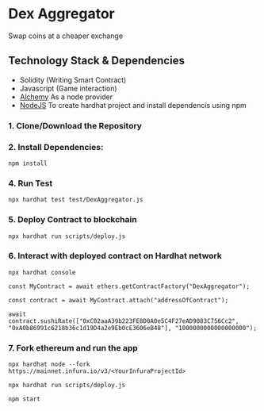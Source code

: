 # Dex Aggregator
Swap coins at a cheaper exchange

## Technology Stack & Dependencies

- Solidity (Writing Smart Contract)
- Javascript (Game interaction)
- [Alchemy](https://www.alchemy.com/) As a node provider
- [NodeJS](https://nodejs.org/en/) To create hardhat project and install dependencis using npm


### 1. Clone/Download the Repository

### 2. Install Dependencies:
```
npm install
```

### 4. Run Test 
```
npx hardhat test test/DexAggregator.js
```

### 5. Deploy Contract to blockchain
```
npx hardhat run scripts/deploy.js
```

### 6. Interact with deployed contract on Hardhat network
```
npx hardhat console

const MyContract = await ethers.getContractFactory("DexAggregator");

const contract = await MyContract.attach("addressOfContract");

await contract.sushiRate(["0xC02aaA39b223FE8D0A0e5C4F27eAD9083C756Cc2", "0xA0b86991c6218b36c1d19D4a2e9Eb0cE3606eB48"], "1000000000000000000");
```

### 7. Fork ethereum and run the app
```
npx hardhat node --fork https://mainnet.infura.io/v3/<YourInfuraProjectId>
```
```
npx hardhat run scripts/deploy.js
```
```
npm start
```
